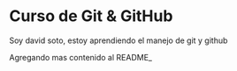 # Curso de __Git__ & __GitHub__

Soy david soto, estoy aprendiendo el manejo de git y github

Agregando mas contenido al README_

